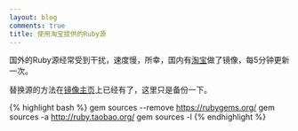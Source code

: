 ```yaml
---
layout: blog
comments: true
title: 使用淘宝提供的Ruby源
---
```


国外的Ruby源经常受到干扰，速度慢，所幸，国内有[淘宝](http://ruby.taobao.org/)做了镜像，每5分钟更新一次。

替换源的方法在[镜像主页](http://ruby.taobao.org/)上已经有了，这里只是备份一下。

{% highlight bash %}
gem sources --remove https://rubygems.org/
gem sources -a http://ruby.taobao.org/
gem sources -l
{% endhighlight %}

